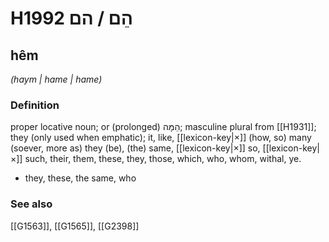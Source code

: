 # H1992 הֵם / הם

## hêm

_(haym | hame | hame)_

### Definition

proper locative noun; or (prolonged) הֵמָּה; masculine plural from [[H1931]]; they (only used when emphatic); it, like, [[lexicon-key|×]] (how, so) many (soever, more as) they (be), (the) same, [[lexicon-key|×]] so, [[lexicon-key|×]] such, their, them, these, they, those, which, who, whom, withal, ye.

- they, these, the same, who
### See also

[[G1563]], [[G1565]], [[G2398]]

